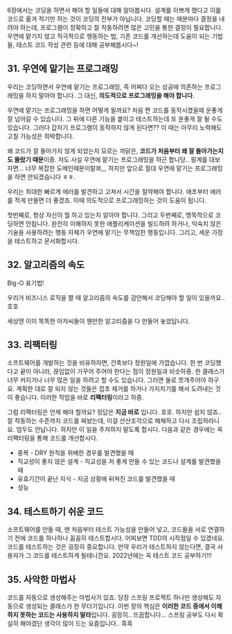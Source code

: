 6장에서는 코딩을 하면서 해야 할 일들에 대해 알아봅시다. 설계를 이쁘게 했다고 이를 코드로 옮겨 적기만 하는 것이 코딩의 전부가 아닙니다. 코딩할 때는 매분마다 결정을 내려야 하는데, 프로그램이 정확하고 잘 작동하려면 많은 고민을 통한 결정이 필요합니다. 우연에 맡기지 않고 적극적으로 행동하는 법, 기존 코드를 개선하는데 도움이 되는 기법들, 테스트 코드 작성 관련 등에 대해 공부해봅시다~!



## 31. 우연에 맡기는 프로그래밍

우리는 코딩하면서 우연에 맡기는 프로그래밍, 즉 어쩌다 오는 성공에 의존하는 프로그래밍을 하지 말아야 합니다. 그 대신, **의도적으로 프로그래밍을 해야 합니다.**



우연에 맡기는 프로그래밍을 하면 어떻게 될까요? 처음 짠 코드를 동작시켰을때 운좋게 잘 넘어갈 수 있습니다. 그 뒤에 다른 기능을 붙이고 테스트하는데 또 운좋게 잘 될 수도 있습니다. 그러다 갑자기 프로그램이 동작하지 않게 된다면?? 이 때는 아무리 노력해도 고칠 가능성은 희박합니다. 

왜 코드가 잘 돌아가지 않게 되었는지 모르는 까닭은, **코드가 처음부터 왜 잘 돌아가는지도 몰랐기 때문**이죵. 저도 사실 우연에 맡기는 프로그래밍을 하곤 합니당.. 핑계를 대보자면... 너무 복잡한 도메인때문이랄꽈,,, 하지만 앞으로 절대 우연에 맡기는 프로그래밍을 하면 안되겠슴니다 ㅎㅎ.



우리는 최대한 빠르게 에러를 발견하고 고쳐서 시간을 절약해야 합니다. 애초부터 에러를 적게 만들면 더 좋겠죠. 이때 의도적으로 프로그래밍하는 것이 도움이 됩니다. 

첫번째로, 항상 자신이 뭘 하고 있는지 알아야 합니다. 그리고 두번째로, 맹목적으로 코딩하면 안됩니다. 완전히 이해하지 못한 애플리케이션을 빌드하려 하거나, 익숙치 않은 기술을 사용하려는 행동 자체가 우연에 맡기는 무책임한 행동입니다. 그리고, 세운 가정을 테스트하고 문서화합시다.



## 32. 알고리즘의 속도

Big-O 표기법!

우리가 비즈니스 로직을 짤 때 알고리즘의 속도를 감안해서 코딩해야 할 일이 있을까요..호호

세상엔 이미 똑똑한 아저씨들이 웬만한 알고리즘을 다 만들어 놓았답니다.



## 33. 리팩터링

소프트웨어를 개발하는 것을 비유하자면, 건축보다 정원일에 가깝습니다. 한 번 코딩했다고 끝이 아니라, 끊임없이 가꾸어 주어야 한다는 점이 정원일과 비슷하죵. 한 클래스가 너무 커지거나 너무 많은 일을 하려고 할 수도 있습니다. 그러면 둘로 쪼개주어야 하구요. 계획한 대로 잘 되지 않는 것들은 잡초 제거를 하거나 가지치기를 해서 도려내는 것이 좋습니다. 이러한 작업을 바로 **리팩터링**이라고 하죵.



그럼 리팩터링은 언제 해야 할까요? 정답은 **지금 바로** 입니다. 호호. 하지만 쉽지 않죠.. 잘 작동하는 수준까지 코드를 짜놨는데, 이걸 산산조각으로 해체하고 다시 조립하라니요. 엄두도 안납니다. 하지만 이 일을 주저하지 말도록 합시다. 다음과 같은 경우에는 꼭 리팩터링을 통해 코드를 개선합시다.

- 중복 - DRY 원칙을 위배한 경우를 발견했을 때
- 직교성이 좋지 않은 설계 - 직교성을 저 좋게 만들 수 있는 코드나 설계를 발견했을 때
- 유효기간이 끝난 지식 - 지금 상황에 뒤쳐진 코드를 발견했을 때
- 성능



## 34. 테스트하기 쉬운 코드

소프트웨어를 만들 때, 맨 처음부터 테스트 가능성을 만들어 넣고, 코드들을 서로 연결하기 전에 코드를 하나하나 꼼꼼히 테스트합시다. 어찌보면 TDD의 시작점일 수 있겠네요. 코드를 테스트하는 것은 굉장히 중요합니다. 만약 우리가 테스트하지 않는다면, 결국 사용자가 그 코드를 테스트하게 될테니깐요. 2022년에는 꼭 테스트 코드 공부하기!!!



## 35. 사악한 마법사

코드를 자동으로 생성해주는 마법사가 있죠. 당장 스프링 프로젝트 하나만 생성해도 자동으로 생성되는 클래스가 한 무더기입니다. 이번 장의 핵심은 **이러한 코드 중에서 이해하지 못하는 코드는 사용하지 말라**입니다. 굉장히.. 뜨끔합니다... 스프링 공부도 다시 확실히 해야겠단 생각이 많이 드는 요즘입니다.. 흑흑
